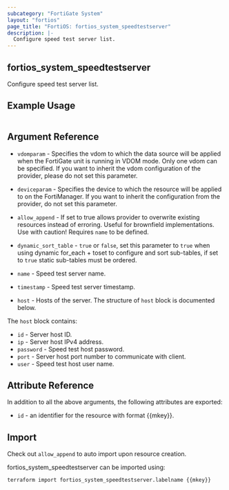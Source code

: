```yaml
---
subcategory: "FortiGate System"
layout: "fortios"
page_title: "FortiOS: fortios_system_speedtestserver"
description: |-
  Configure speed test server list.
---
```


## fortios_system_speedtestserver
Configure speed test server list.

## Example Usage

```hcl

```

## Argument Reference
* `vdomparam` - Specifies the vdom to which the data source will be applied when the FortiGate unit is running in VDOM mode. Only one vdom can be specified. If you want to inherit the vdom configuration of the provider, please do not set this parameter.
* `deviceparam` - Specifies the device to which the resource will be applied to on the FortiManager. If you want to inherit the configuration from the provider, do not set this parameter.
* `allow_append` - If set to true allows provider to overwrite existing resources instead of erroring. Useful for brownfield implementations. Use with caution! Requires `name` to be defined.
* `dynamic_sort_table` - `true` or `false`, set this parameter to `true` when using dynamic for_each + toset to configure and sort sub-tables, if set to `true` static sub-tables must be ordered.

* `name` - Speed test server name.
* `timestamp` - Speed test server timestamp.
* `host` - Hosts of the server. The structure of `host` block is documented below.

The `host` block contains:

* `id` - Server host ID.
* `ip` - Server host IPv4 address.
* `password` - Speed test host password.
* `port` - Server host port number to communicate with client.
* `user` - Speed test host user name.

## Attribute Reference

In addition to all the above arguments, the following attributes are exported:
* `id` - an identifier for the resource with format {{mkey}}.

## Import

Check out `allow_append` to auto import upon resource creation.

fortios_system_speedtestserver can be imported using:
```sh
terraform import fortios_system_speedtestserver.labelname {{mkey}}
```
